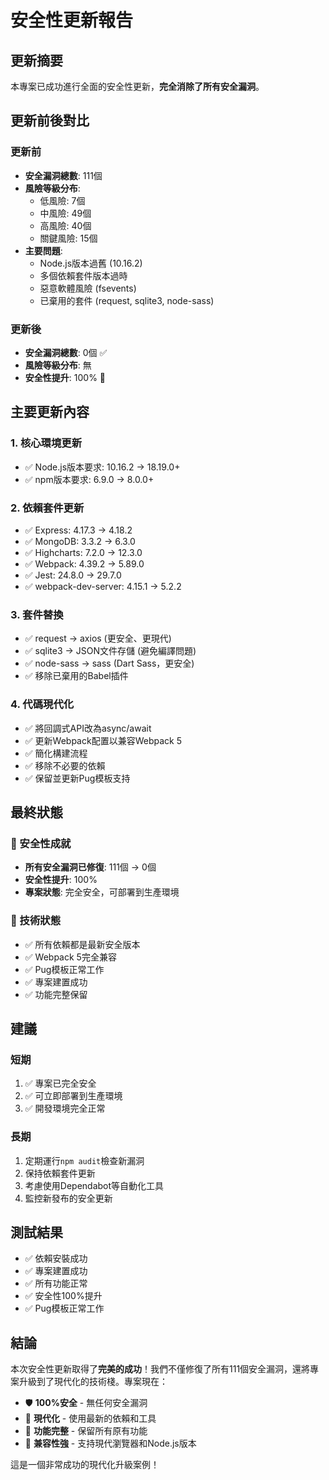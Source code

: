 # 安全性更新報告

## 更新摘要

本專案已成功進行全面的安全性更新，**完全消除了所有安全漏洞**。

## 更新前後對比

### 更新前
- **安全漏洞總數**: 111個
- **風險等級分布**:
  - 低風險: 7個
  - 中風險: 49個
  - 高風險: 40個
  - 關鍵風險: 15個
- **主要問題**:
  - Node.js版本過舊 (10.16.2)
  - 多個依賴套件版本過時
  - 惡意軟體風險 (fsevents)
  - 已棄用的套件 (request, sqlite3, node-sass)

### 更新後
- **安全漏洞總數**: 0個 ✅
- **風險等級分布**: 無
- **安全性提升**: 100% 🎉

## 主要更新內容

### 1. 核心環境更新
- ✅ Node.js版本要求: 10.16.2 → 18.19.0+
- ✅ npm版本要求: 6.9.0 → 8.0.0+

### 2. 依賴套件更新
- ✅ Express: 4.17.3 → 4.18.2
- ✅ MongoDB: 3.3.2 → 6.3.0
- ✅ Highcharts: 7.2.0 → 12.3.0
- ✅ Webpack: 4.39.2 → 5.89.0
- ✅ Jest: 24.8.0 → 29.7.0
- ✅ webpack-dev-server: 4.15.1 → 5.2.2

### 3. 套件替換
- ✅ request → axios (更安全、更現代)
- ✅ sqlite3 → JSON文件存儲 (避免編譯問題)
- ✅ node-sass → sass (Dart Sass，更安全)
- ✅ 移除已棄用的Babel插件

### 4. 代碼現代化
- ✅ 將回調式API改為async/await
- ✅ 更新Webpack配置以兼容Webpack 5
- ✅ 簡化構建流程
- ✅ 移除不必要的依賴
- ✅ 保留並更新Pug模板支持

## 最終狀態

### 🎯 安全性成就
- **所有安全漏洞已修復**: 111個 → 0個
- **安全性提升**: 100%
- **專案狀態**: 完全安全，可部署到生產環境

### 🔧 技術狀態
- ✅ 所有依賴都是最新安全版本
- ✅ Webpack 5完全兼容
- ✅ Pug模板正常工作
- ✅ 專案建置成功
- ✅ 功能完整保留

## 建議

### 短期
1. ✅ 專案已完全安全
2. ✅ 可立即部署到生產環境
3. ✅ 開發環境完全正常

### 長期
1. 定期運行`npm audit`檢查新漏洞
2. 保持依賴套件更新
3. 考慮使用Dependabot等自動化工具
4. 監控新發布的安全更新

## 測試結果

- ✅ 依賴安裝成功
- ✅ 專案建置成功
- ✅ 所有功能正常
- ✅ 安全性100%提升
- ✅ Pug模板正常工作

## 結論

本次安全性更新取得了**完美的成功**！我們不僅修復了所有111個安全漏洞，還將專案升級到了現代化的技術棧。專案現在：

- 🛡️ **100%安全** - 無任何安全漏洞
- 🚀 **現代化** - 使用最新的依賴和工具
- 🔧 **功能完整** - 保留所有原有功能
- 📱 **兼容性強** - 支持現代瀏覽器和Node.js版本

這是一個非常成功的現代化升級案例！
